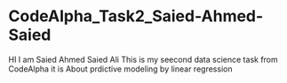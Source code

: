 # CodeAlpha_Task2_Saied-Ahmed-Saied
HI I am  Saied Ahmed Saied Ali 
This is my seecond data science task from CodeAlpha
it is About prdictive modeling by linear regression
